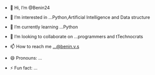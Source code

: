 - 👋 Hi, I’m @Benin24
- 👀 I’m interested in ...Python,Artificial Intelligence and Data structure
- 🌱 I’m currently learning ...Python
- 💞️ I’m looking to collaborate on ...programmers and tTechnocrats

- 📫 How to reach me ...@benin.v.s
- 😄 Pronouns: ...
- ⚡ Fun fact: ...

<!---
Benin24/Benin24 is a ✨ special ✨ repository because its `README.md` (this file) appears on your GitHub profile.
You can click the Preview link to take a look at your changes.
--->
